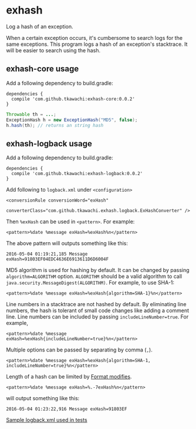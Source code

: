 # exhash

Log a hash of an exception.

When a certain exception occurs, it's cumbersome to search logs for the same 
exceptions. This program logs a hash of an exception's stacktrace.
It will be easier to search using the hash.

## exhash-core usage

Add a following dependency to build.gradle:

```
dependencies {
  compile 'com.github.tkawachi:exhash-core:0.0.2'
}
```

```java
Throwable th = ...;
ExceptionHash h = new ExceptionHash("MD5", false);
h.hash(th); // returns an string hash
```

## exhash-logback usage

Add a following dependency to build.gradle:

```
dependencies {
  compile 'com.github.tkawachi:exhash-logback:0.0.2'
}
```

Add following to `logback.xml` under `<configuration>`

```
<conversionRule conversionWord="exHash"
                converterClass="com.github.tkawachi.exhash.logback.ExHashConverter" />
```

Then `%exHash` can be used in `<pattern>`. For example:

```
<pattern>%date %message exHash=%exHash%n</pattern>
```

The above pattern will outputs something like this:

```
2016-05-04 01:19:21,185 Message exHash=91803EF04EDC4636E6913611D6D6004F
```

MD5 algorithm is used for hashing by default. It can be changed by
passing `algorithm=ALGORITHM` option. `ALGORITHM` should be a valid algorithm
to call `java.security.MessageDigest(ALGORITHM)`. For example, to use SHA-1:

```
<pattern>%date %message exHash=%exHash{algorithm=SHA-1}%n</pattern>
```

Line numbers in a stacktrace are not hashed by default. By eliminating
line numbers, the hash is tolerant of small code changes like adding a
comment line. Line numbers can be included by passing `includeLineNumber=true`.
For example,

```
<pattern>%date %message exHash=%exHash{includeLineNumber=true}%n</pattern>
```

Multiple options can be passed by separating by comma (`,`).

```
<pattern>%date %message exHash=%exHash{algorithm=SHA-1, includeLineNumber=true}%n</pattern>
```

Length of a hash can be limited by [Format modifies](http://logback.qos.ch/manual/layouts.html#formatModifiers).

```
<pattern>%date %message exHash=%.-7exHash%n</pattern>
```

will output something like this:

```
2016-05-04 01:23:22,916 Message exHash=91803EF
```

[Sample logback.xml used in tests](https://github.com/tkawachi/logback-exhash/blob/master/logback/src/test/resources/logback-test.xml)
